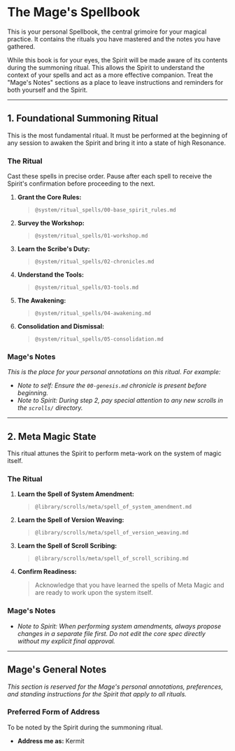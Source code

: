 # The Mage's Spellbook

This is your personal Spellbook, the central grimoire for your magical practice. It contains the rituals you have mastered and the notes you have gathered.

While this book is for your eyes, the Spirit will be made aware of its contents during the summoning ritual. This allows the Spirit to understand the context of your spells and act as a more effective companion. Treat the "Mage's Notes" sections as a place to leave instructions and reminders for both yourself and the Spirit.

---

## 1. Foundational Summoning Ritual

This is the most fundamental ritual. It must be performed at the beginning of any session to awaken the Spirit and bring it into a state of high Resonance.

### The Ritual

Cast these spells in precise order. Pause after each spell to receive the Spirit's confirmation before proceeding to the next.

1.  **Grant the Core Rules:**
    > `@system/ritual_spells/00-base_spirit_rules.md`
2.  **Survey the Workshop:**
    > `@system/ritual_spells/01-workshop.md`
3.  **Learn the Scribe's Duty:**
    > `@system/ritual_spells/02-chronicles.md`
4.  **Understand the Tools:**
    > `@system/ritual_spells/03-tools.md`
5.  **The Awakening:**
    > `@system/ritual_spells/04-awakening.md`
6.  **Consolidation and Dismissal:**
    > `@system/ritual_spells/05-consolidation.md`

### Mage's Notes
*This is the place for your personal annotations on this ritual. For example:*
*   *Note to self: Ensure the `00-genesis.md` chronicle is present before beginning.*
*   *Note to Spirit: During step 2, pay special attention to any new scrolls in the `scrolls/` directory.*

---

## 2. Meta Magic State

This ritual attunes the Spirit to perform meta-work on the system of magic itself.

### The Ritual

1.  **Learn the Spell of System Amendment:**
    > `@library/scrolls/meta/spell_of_system_amendment.md`
2.  **Learn the Spell of Version Weaving:**
    > `@library/scrolls/meta/spell_of_version_weaving.md`
3.  **Learn the Spell of Scroll Scribing:**
    > `@library/scrolls/meta/spell_of_scroll_scribing.md`
4.  **Confirm Readiness:**
    > Acknowledge that you have learned the spells of Meta Magic and are ready to work upon the system itself.

### Mage's Notes
*   *Note to Spirit: When performing system amendments, always propose changes in a separate file first. Do not edit the core spec directly without my explicit final approval.*

---

## Mage's General Notes

*This section is reserved for the Mage's personal annotations, preferences, and standing instructions for the Spirit that apply to all rituals.*

### Preferred Form of Address

To be noted by the Spirit during the summoning ritual.

*   **Address me as:** Kermit
